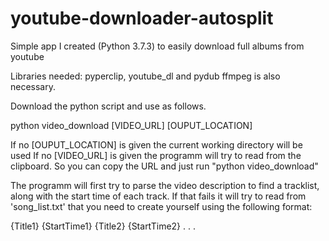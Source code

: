# youtube-downloader-autosplit
Simple app I created (Python 3.7.3) to easily download full albums from youtube

Libraries needed: pyperclip, youtube_dl and pydub
ffmpeg is also necessary.

Download the python script and use as follows.

python video_download [VIDEO_URL] [OUPUT_LOCATION]

If no [OUPUT_LOCATION] is given the current working directory will be used
If no [VIDEO_URL] is given the programm will try to read from the clipboard. So you can
copy the URL and just run "python video_download"

The programm will first try to parse the video description to find a tracklist, along with the start
time of each track. If that fails it will try to read from 'song_list.txt' that you need to create
yourself using the following format:

{Title1} {StartTime1}
{Title2} {StartTime2}
.
.
.

